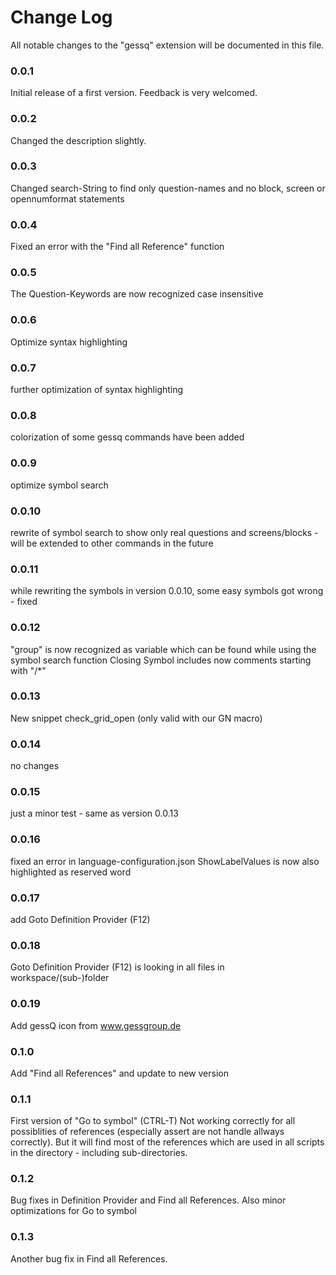 # Change Log
All notable changes to the "gessq" extension will be documented in this file.

### 0.0.1
Initial release of a first version. Feedback is very welcomed.

### 0.0.2
Changed the description slightly.

### 0.0.3
Changed search-String to find only question-names and no block, screen or opennumformat statements

### 0.0.4
Fixed an error with the "Find all Reference" function

### 0.0.5
The Question-Keywords are now recognized case insensitive

### 0.0.6
Optimize syntax highlighting

### 0.0.7
further optimization of syntax highlighting

### 0.0.8
colorization of some gessq commands have been added

### 0.0.9
optimize symbol search

### 0.0.10
rewrite of symbol search to show only real questions and screens/blocks - will be extended to other commands in the future

### 0.0.11
while rewriting the symbols in version 0.0.10, some easy symbols got wrong - fixed

### 0.0.12
"group" is now recognized as variable which can be found while using the symbol search function
Closing Symbol includes now comments starting with "/*"

### 0.0.13
New snippet check_grid_open (only valid with our GN macro)

### 0.0.14
no changes

### 0.0.15
just a minor test - same as version 0.0.13

### 0.0.16
fixed an error in language-configuration.json
ShowLabelValues is now also highlighted as reserved word

### 0.0.17
add Goto Definition Provider (F12)

### 0.0.18
Goto Definition Provider (F12) is looking in all files in workspace/(sub-)folder

### 0.0.19
Add gessQ icon from www.gessgroup.de

### 0.1.0
Add "Find all References" and update to new version

### 0.1.1
First version of "Go to symbol" (CTRL-T)
Not working correctly for all possiblities of references (especially assert are 
not handle allways correctly). But it will find most of the references which 
are used in all scripts in the directory - including sub-directories.

### 0.1.2
Bug fixes in Definition Provider and Find all References.
Also minor optimizations for Go to symbol

### 0.1.3
Another bug fix in Find all References.
